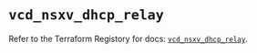 # `vcd_nsxv_dhcp_relay`

Refer to the Terraform Registory for docs: [`vcd_nsxv_dhcp_relay`](https://registry.terraform.io/providers/vmware/vcd/3.10.0/docs/resources/nsxv_dhcp_relay).
